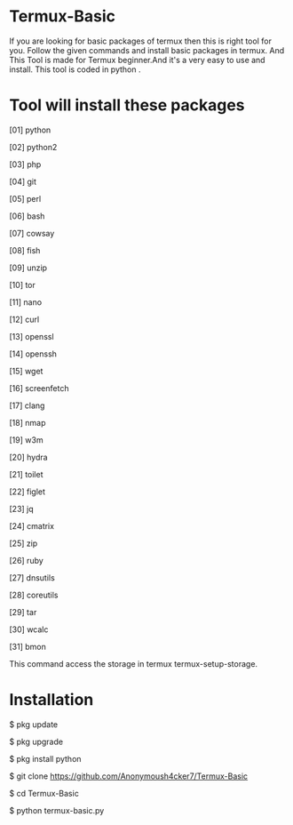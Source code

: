# Termux-Basic
If you are looking for basic packages of termux then this is right tool for you. Follow the given commands and install basic packages in termux. And This Tool is made for Termux beginner.And it's a very easy to use and install. This tool is coded in python .
# Tool will install these packages
[01] python

[02] python2

[03] php

[04] git

[05] perl

[06] bash

[07] cowsay

[08] fish

[09] unzip

[10] tor

[11] nano

[12] curl

[13] openssl

[14] openssh

[15] wget

[16] screenfetch

[17] clang

[18] nmap

[19] w3m

[20] hydra

[21] toilet

[22] figlet

[23] jq

[24] cmatrix

[25] zip

[26] ruby

[27] dnsutils

[28] coreutils

[29] tar

[30] wcalc

[31] bmon

This command access the storage in termux termux-setup-storage.
# Installation
$ pkg update

$ pkg upgrade

$ pkg install python

$ git clone https://github.com/Anonymoush4cker7/Termux-Basic

$ cd Termux-Basic

$ python termux-basic.py

